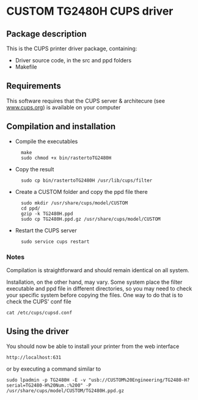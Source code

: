 # CUSTOM TG2480H CUPS driver

## Package description

This is the CUPS printer driver package, containing:

- Driver source code, in the src and ppd folders
- Makefile


## Requirements

This software requires that the CUPS server & architecure (see www.cups.org) is 
available on your computer


## Compilation and installation

- Compile the executables

        make
        sudo chmod +x bin/rastertoTG2480H


- Copy the result 

        sudo cp bin/rastertoTG2480H /usr/lib/cups/filter


- Create a CUSTOM folder and copy the ppd file there

        sudo mkdir /usr/share/cups/model/CUSTOM
        cd ppd/
        gzip -k TG2480H.ppd
        sudo cp TG2480H.ppd.gz /usr/share/cups/model/CUSTOM


- Restart the CUPS server

        sudo service cups restart


### Notes

Compilation is straightforward and should remain identical on all system.

Installation, on the other hand, may vary. Some system place the filter executable and ppd file in different directories, so you may need to check your specific system before copying the files. One way to do that is to check the CUPS' conf file

    cat /etc/cups/cupsd.conf 

## Using the driver

You should now be able to install your printer from the web interface

    http://localhost:631

or by executing a command similar to

    sudo lpadmin -p TG2480H -E -v "usb://CUSTOM%20Engineering/TG2480-H?serial=TG2480-H%20Num.:%200" -P /usr/share/cups/model/CUSTOM/TG2480H.ppd.gz
